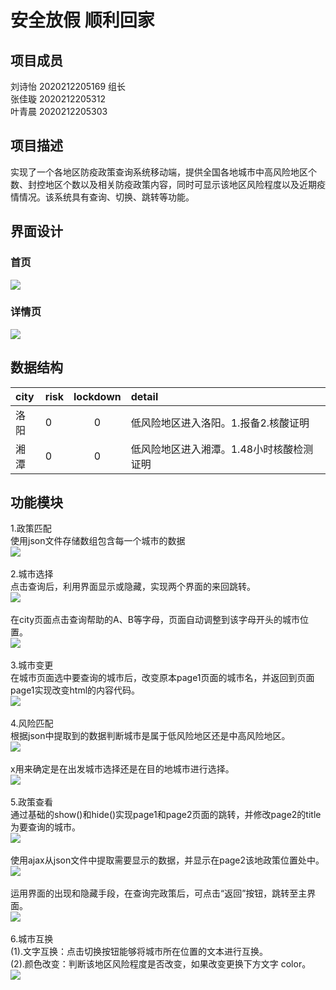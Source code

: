 安全放假 顺利回家
====
## 项目成员</br>
刘诗怡 2020212205169 组长</br>
张佳璇 2020212205312</br>
叶青晨 2020212205303</br>
## 项目描述</br>
实现了一个各地区防疫政策查询系统移动端，提供全国各地城市中高风险地区个数、封控地区个数以及相关防疫政策内容，同时可显示该地区风险程度以及近期疫情情况。该系统具有查询、切换、跳转等功能。</br>
## 界面设计</br>
### 首页</br>
![](https://github.com/Yqccccc/yqccccc.github.com/raw/master/img/head.JPG)
### 详情页</br>
![](https://github.com/Yqccccc/yqccccc.github.com/raw/master/img/detail.JPG)
## 数据结构</br>
city|risk|lockdown|detail
:-|:-|:-:|:-
洛阳|0|0|低风险地区进入洛阳。1.报备2.核酸证明
湘潭|0|0|低风险地区进入湘潭。1.48小时核酸检测证明
## 功能模块</br>
1.政策匹配</br>使用json文件存储数组包含每一个城市的数据</br>![](https://github.com/Yqccccc/yqccccc.github.com/raw/master/img/1.png)</br></br>
2.城市选择</br>点击查询后，利用界面显示或隐藏，实现两个界面的来回跳转。</br>![](https://github.com/Yqccccc/yqccccc.github.com/raw/master/img/2.png)</br></br>
在city页面点击查询帮助的A、B等字母，页面自动调整到该字母开头的城市位置。</br>![](https://github.com/Yqccccc/yqccccc.github.com/raw/master/img/3.png)</br></br>
3.城市变更</br>在城市页面选中要查询的城市后，改变原本page1页面的城市名，并返回到页面page1实现改变html的内容代码。</br>![](https://github.com/Yqccccc/yqccccc.github.com/raw/master/img/4.png)</br></br>
4.风险匹配</br>根据json中提取到的数据判断城市是属于低风险地区还是中高风险地区。</br>![](https://github.com/Yqccccc/yqccccc.github.com/raw/master/img/5.png)</br></br>x用来确定是在出发城市选择还是在目的地城市进行选择。</br>![](https://github.com/Yqccccc/yqccccc.github.com/raw/master/img/6.png)</br></br>
5.政策查看</br>通过基础的show()和hide()实现page1和page2页面的跳转，并修改page2的title为要查询的城市。</br>![](https://github.com/Yqccccc/yqccccc.github.com/raw/master/img/7.png)</br></br>使用ajax从json文件中提取需要显示的数据，并显示在page2该地政策位置处中。</br>![](https://github.com/Yqccccc/yqccccc.github.com/raw/master/img/8.png)</br></br>运用界面的出现和隐藏手段，在查询完政策后，可点击“返回”按钮，跳转至主界面。</br>![](https://github.com/Yqccccc/yqccccc.github.com/raw/master/img/9.png)</br></br>
6.城市互换</br>(1).文字互换：点击切换按钮能够将城市所在位置的文本进行互换。</br>
(2).颜色改变：判断该地区风险程度是否改变，如果改变更换下方文字
color。</br>![](https://github.com/Yqccccc/yqccccc.github.com/raw/master/img/10.png)</br></br>
